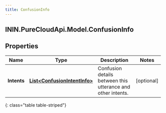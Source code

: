 ```yaml
---
title: ConfusionInfo
---
```

## ININ.PureCloudApi.Model.ConfusionInfo

## Properties

|Name | Type | Description | Notes|
|------------ | ------------- | ------------- | -------------|
| **Intents** | [**List&lt;ConfusionIntentInfo&gt;**](ConfusionIntentInfo.html) | Confusion details between this utterance and other intents. | [optional] |
{: class="table table-striped"}


